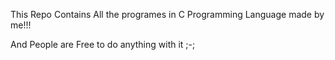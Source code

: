 This Repo Contains All the programes in C Programming Language made by me!!!

And People are Free to do anything with it ;-;
